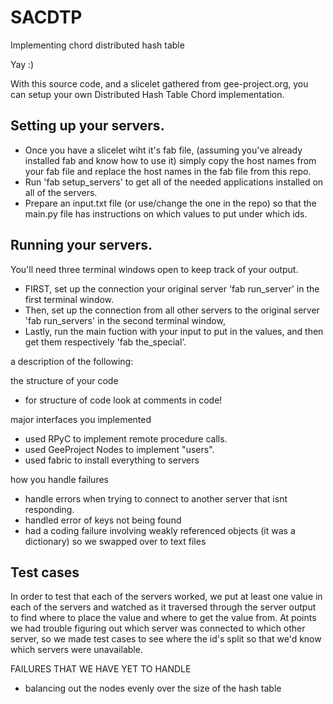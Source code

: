 # SACDTP
Implementing chord distributed hash table

Yay :)

With this source code, and a slicelet gathered from gee-project.org, you can setup your own Distributed Hash Table Chord implementation.

Setting up your servers.
-

- Once you have a slicelet wiht it's fab file, (assuming you've already installed fab and know how to use it) simply copy the host names from your fab file and replace the host names in the fab file from this repo.
- Run 'fab setup_servers' to get all of the needed applications installed on all of the servers.
- Prepare an input.txt file (or use/change the one in the repo) so that the main.py file has instructions on which values to put under which ids.

Running your servers.
-

You'll need three terminal windows open to keep track of your output.
- FIRST, set up the connection your original server 'fab run_server' in the first terminal window.
- Then, set up the connection from all other servers to the original server 'fab run_servers' in the second terminal window,
- Lastly, run the main fuction with your input to put in the values, and then get them respectively 'fab the_special'.


a description of the following:

the structure of your code
- for structure of code look at comments in code!

major interfaces you implemented
- used RPyC to implement remote procedure calls.
- used GeeProject Nodes to implement "users".
- used fabric to install everything to servers


how you handle failures
- handle errors when trying to connect to another server that isnt responding.
- handled error of keys not being found
- had a coding failure involving weakly referenced objects (it was a dictionary) so we swapped over to text files 

Test cases
-
In order to test that each of the servers worked, we put at least one value in each of the servers and watched as it traversed through the server output to find where to place the value and where to get the value from. 
At points we had trouble figuring out which server was connected to which other server, so we made test cases to see where the id's split so that we'd know which servers were unavailable. 

FAILURES THAT WE HAVE YET TO HANDLE
- balancing out the nodes evenly over the size of the hash table
